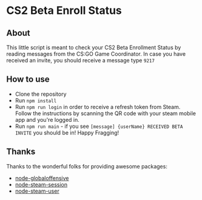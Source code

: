 # CS2 Beta Enroll Status

## About

This little script is meant to check your CS2 Beta Enrollment Status by reading messages from the CS:GO Game Coordinator.
In case you have received an invite, you should receive a message type `9217`

## How to use

- Clone the repository
- Run `npm install`
- Run `npm run login` in order to receive a refresh token from Steam. Follow the instructions by scanning the QR code with your steam mobile app and you're logged in.
- Run `npm run main` - if you see `[message] {userName} RECEIVED BETA INVITE` you should be in! Happy Fragging!

## Thanks

Thanks to the wonderful folks for providing awesome packages:

- [node-globaloffensive](https://github.com/DoctorMcKay/node-globaloffensive)
- [node-steam-session](https://github.com/DoctorMcKay/node-steam-session)
- [node-steam-user](https://github.com/DoctorMcKay/node-steam-user)
